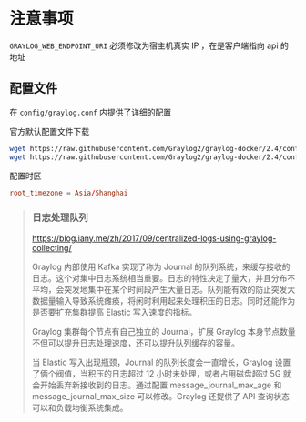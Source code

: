 # 注意事项

`GRAYLOG_WEB_ENDPOINT_URI` 必须修改为宿主机真实 IP ，在是客户端指向 api 的地址

## 配置文件

在 `config/graylog.conf` 内提供了详细的配置

官方默认配置文件下载

```sh
wget https://raw.githubusercontent.com/Graylog2/graylog-docker/2.4/config/graylog.conf
wget https://raw.githubusercontent.com/Graylog2/graylog-docker/2.4/config/log4j2.xml
```

配置时区

```conf
root_timezone = Asia/Shanghai
```

> ### 日志处理队列
> <https://blog.iany.me/zh/2017/09/centralized-logs-using-graylog-collecting/>
>
> Graylog 内部使用 Kafka 实现了称为 Journal 的队列系统，来缓存接收的日志。这个对集中日志系统相当重要。日志的特性决定了量大，并且分布不平均，会突发地集中在某个时间段产生大量日志。队列能有效的防止突发大数据量输入导致系统瘫痪，将闲时利用起来处理积压的日志。同时还能作为是否要扩充集群提高 Elastic 写入速度的指标。
>
> Graylog 集群每个节点有自己独立的 Journal，扩展 Graylog 本身节点数量不但可以提升日志处理速度，还可以提升队列缓存的容量。
>
> 当 Elastic 写入出现瓶颈，Journal 的队列长度会一直增长，Graylog 设置了俩个阀值，当积压的日志超过 12 小时未处理，或者占用磁盘超过 5G 就会开始丢弃新接收到的日志。通过配置 message_journal_max_age 和 message_journal_max_size 可以修改。Graylog 还提供了 API 查询状态 可以和负载均衡系统集成。